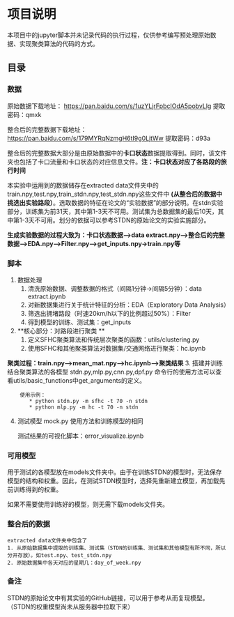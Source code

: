 # 项目说明
   本项目中的jupyter脚本并未记录代码的执行过程，仅供参考编写预处理原始数据、实现聚类算法的代码的方式。
## 目录
### 数据
原始数据下载地址：
https://pan.baidu.com/s/1uzYLjrFpbcIOdA5pobvLlg 提取密码：qmxk

整合后的完整数据下载地址：
https://pan.baidu.com/s/179MYRqNzmgH6tI9g0LjtWw 提取密码：d93a

整合后的完整数据大部分是由原始数据中的**卡口状态**数据提取得到。同时，该文件夹也包括了卡口流量和卡口状态的对应信息文件。**注：卡口状态对应了各路段的旅行时间**

本实验中运用到的数据储存在extracted data文件夹中的train.npy,test.npy,train_stdn.npy,test_stdn.npy这些文件中 **(从整合后的数据中挑选出实验路段）**。选取数据的特征在论文的“实验数据”的部分说明。在stdn实验部分，训练集为前31天，其中第1-3天不可用。测试集为总数据集的最后10天，其中第1-3天不可用。划分的依据可以参考STDN的原始论文的实验实施部分。

**生成实验数据的过程大致为：卡口状态数据-->data extract.npy-->整合后的完整数据-->EDA.npy-->Filter.npy-->get_inputs.npy->train.npy等**

### 脚本
1. 数据处理
    1. 清洗原始数据、调整数据的格式（间隔1分钟->间隔5分钟）：data extract.ipynb
    2. 对新数据集进行关于统计特征的分析：EDA（Exploratory Data Analysis）
    3. 筛选出拥堵路段（时速20km/h以下的比例超过50%）：Filter
    4. 得到模型的训练、测试集：get_inputs
2. **核心部分：对路段进行聚类 **
   1. 定义SFHC聚类算法和传统层次聚类的函数：utils/clustering.py
   2. 使用SFHC和其他聚类算法对数据集/交通网络进行聚类：hc.ipynb
   
  **聚类过程：train.npy-->mean_mat.npy-->hc.ipynb-->聚类结果** 
3. 搭建并训练结合聚类算法的各模型
   stdn.py,mlp.py,cnn.py,dpf.py 命令行的使用方法可以查看utils/basic_functions中get_arguments的定义。

        使用示例：
           * python stdn.py -m sfhc -t 70 -n stdn
           * python mlp.py -m hc -t 70 -n stdn
4. 测试模型
   mock.py 使用方法和训练模型的相同

    测试结果的可视化脚本：error_visualize.ipynb
### 可用模型
   用于测试的各模型放在models文件夹中。由于在训练STDN的模型时，无法保存模型的结构和权重。因此，在测试STDN模型时，选择先重新建立模型，再加载先前训练得到的权重。
   
   如果不需要使用训练好的模型，则无需下载models文件夹。
### 整合后的数据
    extracted data文件夹中包含了
    1. 从原始数据集中提取的训练集、测试集（STDN的训练集、测试集和其他模型有所不同，所以分开存放）。如test.npy、test_stdn.npy
    2. 原始数据集中各天对应的星期几：day_of_week.npy
### 备注
   STDN的原始论文中有其实验的GitHub链接，可以用于参考从而复现模型。（STDN的权重模型尚未从服务器中拉取下来）
   

